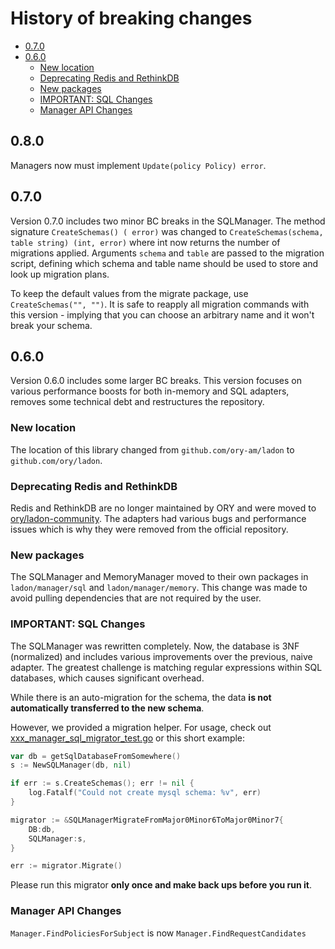# History of breaking changes

<!-- START doctoc generated TOC please keep comment here to allow auto update -->
<!-- DON'T EDIT THIS SECTION, INSTEAD RE-RUN doctoc TO UPDATE -->


- [0.7.0](#070)
- [0.6.0](#060)
  - [New location](#new-location)
  - [Deprecating Redis and RethinkDB](#deprecating-redis-and-rethinkdb)
  - [New packages](#new-packages)
  - [IMPORTANT: SQL Changes](#important-sql-changes)
  - [Manager API Changes](#manager-api-changes)

<!-- END doctoc generated TOC please keep comment here to allow auto update -->

## 0.8.0

Managers now must implement `Update(policy Policy) error`.

## 0.7.0

Version 0.7.0 includes two minor BC breaks in the SQLManager. The method signature `CreateSchemas() ( error)`
was changed to `CreateSchemas(schema, table string) (int, error)` where int now returns the number of migrations applied.
Arguments `schema` and `table` are passed to the migration script, defining which schema and table name should be used
to store and look up migration plans.

To keep the default values from the migrate package, use `CreateSchemas("", "")`. It is safe to reapply all migration
commands with this version - implying that you can choose an arbitrary name and it won't break your schema.

## 0.6.0

Version 0.6.0 includes some larger BC breaks. This version focuses on various
performance boosts for both in-memory and SQL adapters, removes some technical debt
and restructures the repository.

### New location

The location of this library changed from `github.com/ory-am/ladon` to `github.com/ory/ladon`.

### Deprecating Redis and RethinkDB

Redis and RethinkDB are no longer maintained by ORY and were moved to
[ory/ladon-community](https://github.com/ory/ladon-community). The adapters had various
bugs and performance issues which is why they were removed from the official repository.

### New packages

The SQLManager and MemoryManager moved to their own packages in `ladon/manager/sql` and `ladon/manager/memory`.
This change was made to avoid pulling dependencies that are not required by the user.

### IMPORTANT: SQL Changes

The SQLManager was rewritten completely. Now, the database is 3NF (normalized) and includes
various improvements over the previous, naive adapter. The greatest challenge is matching
regular expressions within SQL databases, which causes significant overhead.

While there is an auto-migration for the schema, the data **is not automatically transferred to
the new schema**.

However, we provided a migration helper. For usage, check out
[xxx_manager_sql_migrator_test.go](xxx_manager_sql_migrator_test.go) or this short example:

```go
var db = getSqlDatabaseFromSomewhere()
s := NewSQLManager(db, nil)

if err := s.CreateSchemas(); err != nil {
    log.Fatalf("Could not create mysql schema: %v", err)
}

migrator := &SQLManagerMigrateFromMajor0Minor6ToMajor0Minor7{
    DB:db,
    SQLManager:s,
}

err := migrator.Migrate()
```

Please run this migrator **only once and make back ups before you run it**.

### Manager API Changes

`Manager.FindPoliciesForSubject` is now `Manager.FindRequestCandidates`
